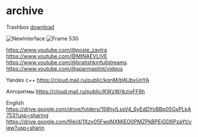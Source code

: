 # archive
Trashbox 
[download](https://drive.google.com/file/d/10sxUYGnOu54_IGrc1JFEQRSdCj_NXZMJ/view?usp=sharing)

![NewInterface](https://github.com/dudeel/archive/assets/76850149/e7870410-942c-465d-ba5c-183438cd5057)
![Frame 530](https://github.com/dudeel/archive/assets/76850149/8f89ce9f-b593-49a5-88ac-daa66cb1eabd)

https://www.youtube.com/@posle_zavtra
https://www.youtube.com/@MINAEVLIVE
https://www.youtube.com/@bratishkinfullstreams
https://www.youtube.com/@sparmastint/videos


Yandex c++
https://cloud.mail.ru/public/kqnM/bWJbvUnYA

Алгоритмы
https://cloud.mail.ru/public/KWzW/jkzjvFF8h

English
https://drive.google.com/drive/folders/158hyILssV4_6yEdDYoBBp05GxPLkA753?usp=sharing
https://drive.google.com/file/d/1Xzv05FwqNXMjEO0PMZPkBPEjGD6PzaYt/view?usp=sharin
